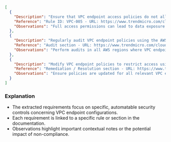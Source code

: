```json
[
  {
    "Description": "Ensure that VPC endpoint access policies do not allow full access by specifying 'Principal' element with '*' or without proper 'Condition' clauses.",
    "Reference": "Rule ID: VPC-005 - URL: https://www.trendmicro.com/cloudoneconformity/knowledge-base/aws/VPC/endpoint-exposed.html",
    "Observations": "Full access permissions can lead to data exposure or unexpected charges."
  },
  {
    "Description": "Regularly audit VPC endpoint policies using the AWS Console or AWS CLI to verify that 'Principal' is not set to '*' without conditions.",
    "Reference": "Audit section - URL: https://www.trendmicro.com/cloudoneconformity/knowledge-base/aws/VPC/endpoint-exposed.html",
    "Observations": "Perform audits in all AWS regions where VPC endpoints are configured."
  },
  {
    "Description": "Modify VPC endpoint policies to restrict access using AWS CloudFormation templates or AWS CLI, replacing wildcard principals with specific trusted entities.",
    "Reference": "Remediation / Resolution section - URL: https://www.trendmicro.com/cloudoneconformity/knowledge-base/aws/VPC/endpoint-exposed.html",
    "Observations": "Ensure policies are updated for all relevant VPC endpoints and in each AWS region."
  }
]
```

### Explanation
- The extracted requirements focus on specific, automatable security controls concerning VPC endpoint configurations.
- Each requirement is linked to a specific rule or section in the documentation.
- Observations highlight important contextual notes or the potential impact of non-compliance.